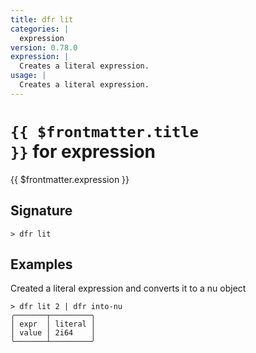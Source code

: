 ```yaml
---
title: dfr lit
categories: |
  expression
version: 0.78.0
expression: |
  Creates a literal expression.
usage: |
  Creates a literal expression.
---
```


# <code>{{ $frontmatter.title }}</code> for expression

<div class='command-title'>{{ $frontmatter.expression }}</div>

## Signature

```> dfr lit ```

## Examples

Created a literal expression and converts it to a nu object
```shell
> dfr lit 2 | dfr into-nu
╭───────┬─────────╮
│ expr  │ literal │
│ value │ 2i64    │
╰───────┴─────────╯
```
